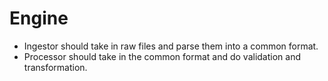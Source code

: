 # Engine

- Ingestor should take in raw files and parse them into a common format.
- Processor should take in the common format and do validation and transformation.
